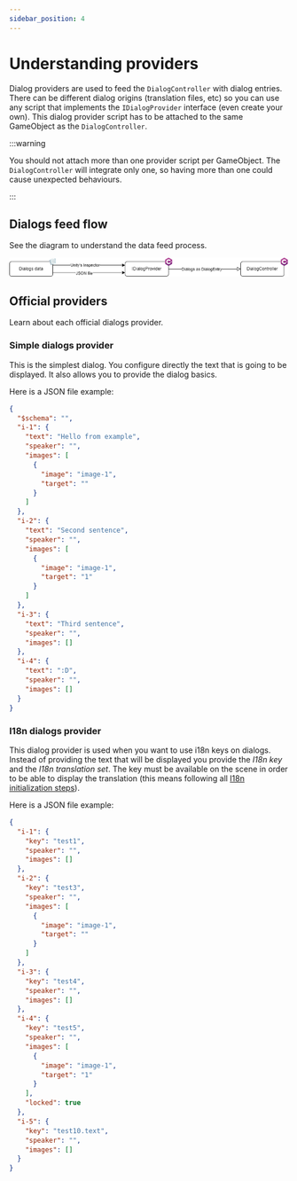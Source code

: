 ```yaml
---
sidebar_position: 4
---
```


# Understanding providers

Dialog providers are used to feed the `DialogController` with dialog entries. There can be different dialog origins (translation files, etc) so you can use any script that implements the `IDialogProvider` interface (even create your own). This dialog provider script has to be attached to the same GameObject as the `DialogController`.

:::warning

You should not attach more than one provider script per GameObject. The `DialogController` will integrate only one, so having more than one could cause unexpected behaviours.

:::

## Dialogs feed flow

See the diagram to understand the data feed process.

![Feed flow](./assets/dialog-provider-feed-flow.drawio.png)

## Official providers

Learn about each official dialogs provider.

### Simple dialogs provider

This is the simplest dialog. You configure directly the text that is going to be displayed. It also allows you to provide the dialog basics.

Here is a JSON file example:

```json
{
  "$schema": "",
  "i-1": {
    "text": "Hello from example",
    "speaker": "",
    "images": [
      {
        "image": "image-1",
        "target": ""
      }
    ]
  },
  "i-2": {
    "text": "Second sentence",
    "speaker": "",
    "images": [
      {
        "image": "image-1",
        "target": "1"
      }
    ]
  },
  "i-3": {
    "text": "Third sentence",
    "speaker": "",
    "images": []
  },
  "i-4": {
    "text": ":D",
    "speaker": "",
    "images": []
  }
}
```

### I18n dialogs provider

This dialog provider is used when you want to use i18n keys on dialogs. Instead of providing the text that will be displayed you provide the _I18n key_ and the _I18n translation set_. The key must be available on the scene in order to be able to display the translation (this means following all [I18n initialization steps](/docs/utilities/i18n/using-translations)).

Here is a JSON file example:

```json
{
  "i-1": {
    "key": "test1",
    "speaker": "",
    "images": []
  },
  "i-2": {
    "key": "test3",
    "speaker": "",
    "images": [
      {
        "image": "image-1",
        "target": ""
      }
    ]
  },
  "i-3": {
    "key": "test4",
    "speaker": "",
    "images": []
  },
  "i-4": {
    "key": "test5",
    "speaker": "",
    "images": [
      {
        "image": "image-1",
        "target": "1"
      }
    ],
    "locked": true
  },
  "i-5": {
    "key": "test10.text",
    "speaker": "",
    "images": []
  }
}
```
